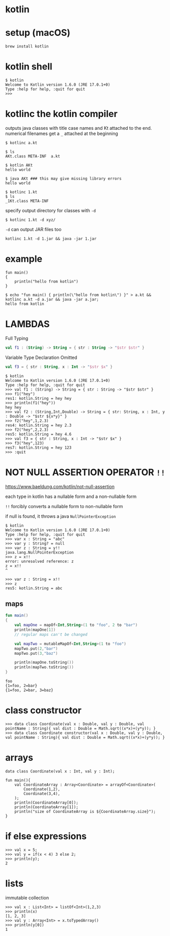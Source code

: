 # kotlin

# setup (macOS)

`brew install kotlin`

# kotlin shell

```
$ kotlin
Welcome to Kotlin version 1.6.0 (JRE 17.0.1+0)
Type :help for help, :quit for quit
>>> 
```

# kotlinc the kotlin compiler

outputs java classes with title case names and Kt attached to the end. numerical filenames get a `_` attached at the beginning

```
$ kotlinc a.kt

$ ls
AKt.class META-INF  a.kt

$ kotlin AKt
hello world

$ java AKt ### this may give missing library errors
hello world
```

```
$ kotlinc 1.kt
$ ls
_1Kt.class META-INF
```

specify output directory for classes with `-d`

```
$ kotlinc 1.kt -d xyz/
```

`-d` can output JAR files too

```
kotlinc 1.kt -d 1.jar && java -jar 1.jar
```

# example

```
fun main()
{
	println("hello from kotlin")
}
```

```
$ echo "fun main() { println(\"hello from kotlin\") }" > a.kt && kotlinc a.kt -d a.jar && java -jar a.jar;
hello from kotlin
```

# LAMBDAS


Full Typing

```kotlin
val f1 : (String) -> String = { str : String -> "$str $str" }
```

Variable Type Declaration Omitted

```kotlin
val f3 = { str : String, x : Int -> "$str $x" }
```

```
$ kotlin
Welcome to Kotlin version 1.6.0 (JRE 17.0.1+0)
Type :help for help, :quit for quit
>>> val f1 : (String) -> String = { str : String -> "$str $str" }
>>> f1("hey")
res1: kotlin.String = hey hey
>>> println(f1("hey"))
hey hey
>>> val f2 : (String,Int,Double) -> String = { str: String, x : Int, y : Double -> "$str ${x*y}" }
>>> f2("hey",1,2.3)
res4: kotlin.String = hey 2.3
>>> f2("hey",2,2.3)
res5: kotlin.String = hey 4.6
>>> val f3 = { str : String, x : Int -> "$str $x" }
>>> f3("hey",123)
res7: kotlin.String = hey 123
>>> :quit
```

# NOT NULL ASSERTION OPERATOR `!!`

https://www.baeldung.com/kotlin/not-null-assertion

each type in kotlin has a nullable form and a non-nullable form

`!!` forcibly converts a nullable form to non-nullable form

if null is found, it throws a java `NullPointerException`

```
$ kotlin
Welcome to Kotlin version 1.6.0 (JRE 17.0.1+0)
Type :help for help, :quit for quit
>>> var x : String = "abc"
>>> var y : String? = null
>>> var z : String = y!!
java.lang.NullPointerException
>>> z = x!!
error: unresolved reference: z
z = x!!
^

>>> var z : String = x!!
>>> z
res5: kotlin.String = abc
```

## maps

```kotlin
fun main()
{
	val mapOne = mapOf<Int,String>(1 to "foo", 2 to "bar")
	println(mapOne[1])
	// regular maps can't be changed

	val mapTwo = mutableMapOf<Int,String>(1 to "foo")
	mapTwo.put(2,"bar")
	mapTwo.put(3,"baz")

	println(mapOne.toString())
	println(mapTwo.toString())
}
```

```
foo
{1=foo, 2=bar}
{1=foo, 2=bar, 3=baz}
```

# class constructor

```
>>> data class Coordinate(val x : Double, val y : Double, val pointName : String){ val dist : Double = Math.sqrt((x*x)+(y*y)); }
>>> data class Coordinate constructor(val x : Double, val y : Double, val pointName : String){ val dist : Double = Math.sqrt((x*x)+(y*y)); }
```

# arrays

```
data class Coordinate(val x : Int, val y : Int);

fun main(){
	val CoordinateArray : Array<Coordinate> = arrayOf<Coordinate>(
		Coordinate(1,2),
		Coordinate(3,4),
	);
	println(CoordinateArray[0]);
	println(CoordinateArray[1]);
	println("size of CoordinateArray is ${CoordinateArray.size}");
}
```

# if else expressions

```
>>> val x = 5;
>>> val y = if(x < 4) 3 else 2;
>>> println(y);
2
```

# lists

immutable collection

```
>>> val x : List<Int> = listOf<Int>(1,2,3)
>>> println(x)
[1, 2, 3]
>>> val y : Array<Int> = x.toTypedArray()
>>> println(y[0])
1
```
